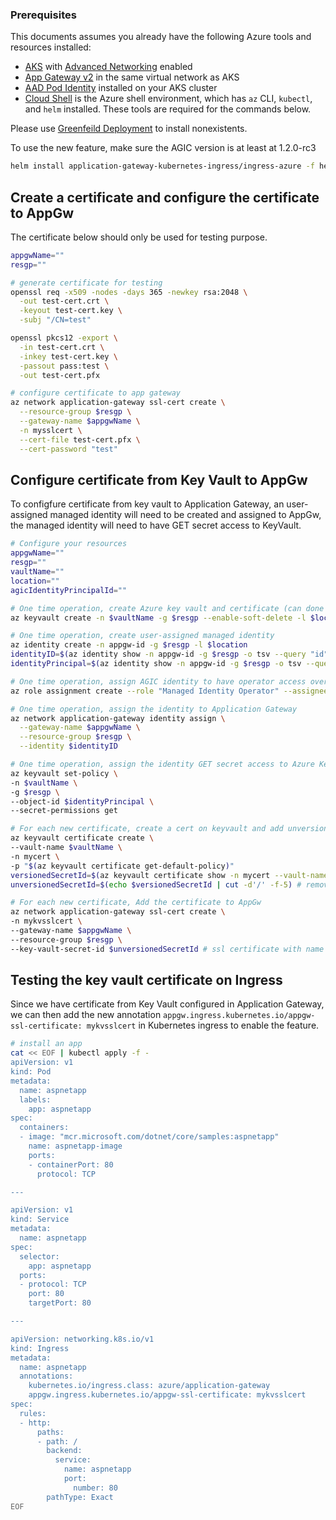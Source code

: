 ### Prerequisites
This documents assumes you already have the following Azure tools and resources installed:
- [AKS](https://azure.microsoft.com/en-us/services/kubernetes-service/) with [Advanced Networking](https://docs.microsoft.com/en-us/azure/aks/configure-azure-cni) enabled
- [App Gateway v2](https://docs.microsoft.com/en-us/azure/application-gateway/create-zone-redundant) in the same virtual network as AKS
- [AAD Pod Identity](https://github.com/Azure/aad-pod-identity) installed on your AKS cluster
- [Cloud Shell](https://shell.azure.com/) is the Azure shell environment, which has `az` CLI, `kubectl`, and `helm` installed. These tools are required for the commands below.

Please use [Greenfeild Deployment](https://github.com/Azure/application-gateway-kubernetes-ingress/blob/master/docs/setup/install-new.md) to install nonexistents.

To use the new feature, make sure the AGIC version is at least at 1.2.0-rc3
```bash
helm install application-gateway-kubernetes-ingress/ingress-azure -f helm-config.yaml --version 1.2.0-rc3 --generate-name
```

## Create a certificate and configure the certificate to AppGw
The certificate below should only be used for testing purpose.
```bash
appgwName=""
resgp=""

# generate certificate for testing
openssl req -x509 -nodes -days 365 -newkey rsa:2048 \
  -out test-cert.crt \
  -keyout test-cert.key \
  -subj "/CN=test"

openssl pkcs12 -export \
  -in test-cert.crt \
  -inkey test-cert.key \
  -passout pass:test \
  -out test-cert.pfx

# configure certificate to app gateway
az network application-gateway ssl-cert create \
  --resource-group $resgp \
  --gateway-name $appgwName \
  -n mysslcert \
  --cert-file test-cert.pfx \
  --cert-password "test"
```

## Configure certificate from Key Vault to AppGw
To configfure certificate from key vault to Application Gateway, an user-assigned managed identity will need to be created and assigned to AppGw, the managed identity will need to have GET secret access to KeyVault.

```bash
# Configure your resources
appgwName=""
resgp=""
vaultName=""
location=""
agicIdentityPrincipalId=""

# One time operation, create Azure key vault and certificate (can done through portal as well)
az keyvault create -n $vaultName -g $resgp --enable-soft-delete -l $location

# One time operation, create user-assigned managed identity
az identity create -n appgw-id -g $resgp -l $location
identityID=$(az identity show -n appgw-id -g $resgp -o tsv --query "id")
identityPrincipal=$(az identity show -n appgw-id -g $resgp -o tsv --query "principalId")

# One time operation, assign AGIC identity to have operator access over AppGw identity
az role assignment create --role "Managed Identity Operator" --assignee $agicIdentityPrincipalId --scope $identityID

# One time operation, assign the identity to Application Gateway
az network application-gateway identity assign \
  --gateway-name $appgwName \
  --resource-group $resgp \
  --identity $identityID

# One time operation, assign the identity GET secret access to Azure Key Vault
az keyvault set-policy \
-n $vaultName \
-g $resgp \
--object-id $identityPrincipal \
--secret-permissions get

# For each new certificate, create a cert on keyvault and add unversioned secret id to Application Gateway
az keyvault certificate create \
--vault-name $vaultName \
-n mycert \
-p "$(az keyvault certificate get-default-policy)"
versionedSecretId=$(az keyvault certificate show -n mycert --vault-name $vaultName --query "sid" -o tsv)
unversionedSecretId=$(echo $versionedSecretId | cut -d'/' -f-5) # remove the version from the url

# For each new certificate, Add the certificate to AppGw
az network application-gateway ssl-cert create \
-n mykvsslcert \
--gateway-name $appgwName \
--resource-group $resgp \
--key-vault-secret-id $unversionedSecretId # ssl certificate with name "mykvsslcert" will be configured on AppGw
```

## Testing the key vault certificate on Ingress
Since we have certificate from Key Vault configured in Application Gateway, we can then add the new annotation `appgw.ingress.kubernetes.io/appgw-ssl-certificate: mykvsslcert` in Kubernetes ingress to enable the feature.

```bash
# install an app
cat << EOF | kubectl apply -f -
apiVersion: v1
kind: Pod
metadata:
  name: aspnetapp
  labels:
    app: aspnetapp
spec:
  containers:
  - image: "mcr.microsoft.com/dotnet/core/samples:aspnetapp"
    name: aspnetapp-image
    ports:
    - containerPort: 80
      protocol: TCP

---

apiVersion: v1
kind: Service
metadata:
  name: aspnetapp
spec:
  selector:
    app: aspnetapp
  ports:
  - protocol: TCP
    port: 80
    targetPort: 80

---

apiVersion: networking.k8s.io/v1
kind: Ingress
metadata:
  name: aspnetapp
  annotations:
    kubernetes.io/ingress.class: azure/application-gateway
    appgw.ingress.kubernetes.io/appgw-ssl-certificate: mykvsslcert
spec:
  rules:
  - http:
      paths:
      - path: /
        backend:
          service:
            name: aspnetapp
            port:
              number: 80
        pathType: Exact
EOF
```
